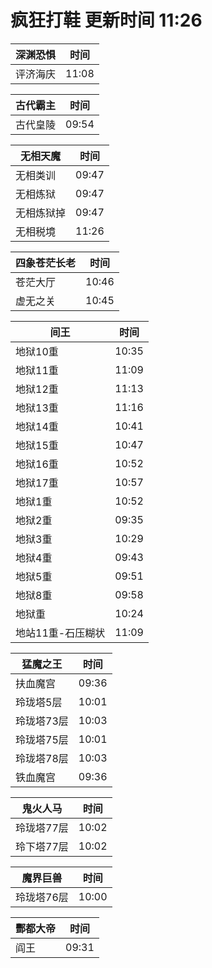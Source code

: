 # 疯狂打鞋 更新时间 11:26

| 深渊恐惧   | 时间    |
|--------|-------|
| 评济海庆 | 11:08 |

| 古代霸主   | 时间    |
|--------|-------|
| 古代皇陵 | 09:54 |

| 无相天魔   | 时间    |
|--------|-------|
| 无相类训 | 09:47 |
| 无相炼狱 | 09:47 |
| 无相炼狱掉 | 09:47 |
| 无相税境 | 11:26 |

| 四象苍茫长老   | 时间    |
|--------|-------|
| 苍茫大厅 | 10:46 |
| 虚无之关 | 10:45 |

| 间王   | 时间    |
|--------|-------|
| 地狱10重 | 10:35 |
| 地狱11重 | 11:09 |
| 地狱12重 | 11:13 |
| 地狱13重 | 11:16 |
| 地狱14重 | 10:41 |
| 地狱15重 | 10:47 |
| 地狱16重 | 10:52 |
| 地狱17重 | 10:57 |
| 地狱1重 | 10:52 |
| 地狱2重 | 09:35 |
| 地狱3重 | 10:29 |
| 地狱4重 | 09:43 |
| 地狱5重 | 09:51 |
| 地狱8重 | 09:58 |
| 地狱重 | 10:24 |
| 地站11重-石压糊状 | 11:09 |

| 猛魔之王   | 时间    |
|--------|-------|
| 扶血魔宫 | 09:36 |
| 玲珑塔5层 | 10:01 |
| 玲珑塔73层 | 10:03 |
| 玲珑塔75层 | 10:01 |
| 玲珑塔78层 | 10:03 |
| 铁血魔宫 | 09:36 |

| 鬼火人马   | 时间    |
|--------|-------|
| 玲珑塔77层 | 10:02 |
| 玲下塔77层 | 10:02 |

| 魔界巨兽   | 时间    |
|--------|-------|
| 玲珑塔76层 | 10:00 |

| 酆都大帝   | 时间    |
|--------|-------|
| 阎王 | 09:31 |